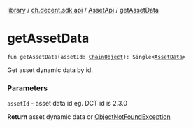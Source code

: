 [library](../../index.md) / [ch.decent.sdk.api](../index.md) / [AssetApi](index.md) / [getAssetData](./get-asset-data.md)

# getAssetData

`fun getAssetData(assetId: `[`ChainObject`](../../ch.decent.sdk.model/-chain-object/index.md)`): Single<`[`AssetData`](../../ch.decent.sdk.model/-asset-data/index.md)`>`

Get asset dynamic data by id.

### Parameters

`assetId` - asset data id eg. DCT id is 2.3.0

**Return**
asset dynamic data or [ObjectNotFoundException](../../ch.decent.sdk.exception/-object-not-found-exception/index.md)

